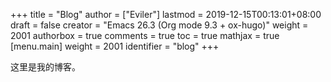 +++
title = "Blog"
author = ["Eviler"]
lastmod = 2019-12-15T00:13:01+08:00
draft = false
creator = "Emacs 26.3 (Org mode 9.3 + ox-hugo)"
weight = 2001
authorbox = true
comments = true
toc = true
mathjax = true
[menu.main]
  weight = 2001
  identifier = "blog"
+++

这里是我的博客。
